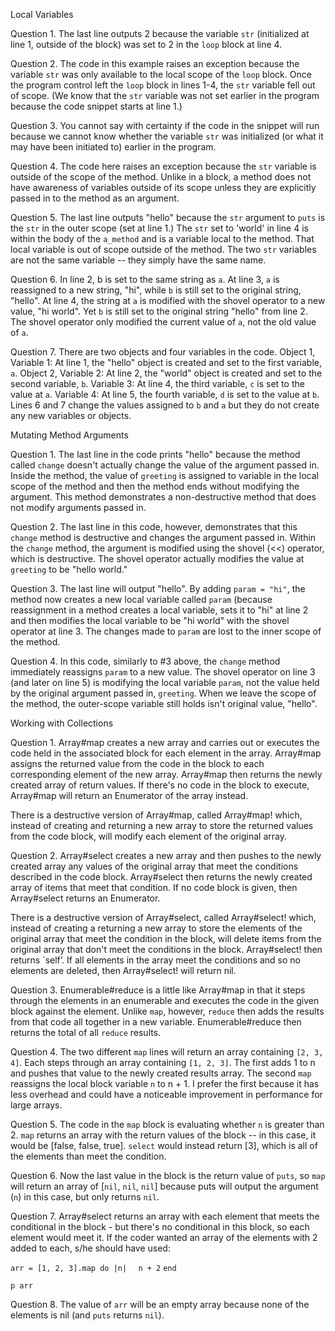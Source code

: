 Local Variables

Question 1. The last line outputs 2 because the variable `str` (initialized at line 1, outside of the block) was set to 2 in the `loop` block at line 4.

Question 2. The code in this example raises an exception because the variable `str` was only available to the local scope of the `loop` block. Once the program control left the `loop` block in lines 1-4, the `str` variable fell out of scope. (We know that the `str` variable was not set earlier in the program because the code snippet starts at line 1.)

Question 3. You cannot say with certainty if the code in the snippet will run because we cannot know whether the variable `str` was initialized (or what it may have been initiated to) earlier in the program.

Question 4. The code here raises an exception because the `str` variable is outside of the scope of the method. Unlike in a block, a method does not have awareness of variables outside of its scope unless they are explicitly passed in to the method as an argument.

Question 5. The last line outputs "hello" because the `str` argument to `puts` is the `str` in the outer scope (set at line 1.) The `str` set to 'world' in line 4 is within the body of the `a_method` and is a variable local to the method. That local variable is out of scope outside of the method. The two `str` variables are not the same variable -- they simply have the same name.

Question 6. In line 2, b is set to the same string as `a`. At line 3, `a` is reassigned to a new string, "hi", while  `b` is still set to the original string, "hello". At line 4, the string at `a` is modified with the shovel operator to a new value, "hi world". Yet `b` is still set to the original string "hello" from line 2. The shovel operator only modified the current value of `a`, not the old value of `a`.

Question 7. There are two objects and four variables in the code. 
Object 1, Variable 1: At line 1, the "hello" object is created and set to the first variable, `a`.
Object 2, Variable 2: At line 2, the "world" object is created and set to the second variable, `b`.
Variable 3: At line 4, the third variable, `c` is set to the value at `a`.
Variable 4: At line 5, the fourth variable, `d` is set to the value at `b`.
Lines 6 and 7 change the values assigned to `b` and `a` but they do not create any new variables or objects.

Mutating Method Arguments

Question 1. The last line in the code prints "hello" because the method called `change` doesn't actually change the value of the argument passed in. Inside the method, the value of `greeting` is assigned to variable in the local scope of the method and then the method ends without modifying the argument. This method demonstrates a non-destructive method that does not modify arguments passed in.

Question 2. The last line in this code, however, demonstrates that this `change` method is destructive and changes the argument passed in. Within the `change` method, the argument is modified using the shovel (<<) operator, which is destructive. The shovel operator actually modifies the value at `greeting` to be "hello world."

Question 3. The last line will output "hello". By adding `param = "hi"`, the method now creates a new local variable called `param` (because reassignment in a method creates a local variable, sets it to "hi" at line 2 and then modifies the local variable to be "hi world" with the shovel operator at line 3. The changes made to `param` are lost to the inner scope of the method.

Question 4. In this code, similarly to #3 above, the `change` method immediately reassigns `param` to a new value. The shovel operator on line 3 (and later on line 5) is modifying the local variable `param`, not the value held by the original argument passed in, `greeting`. When we leave the scope of the method, the outer-scope variable still holds isn't original value, "hello".

Working with Collections

Question 1. Array#map creates a new array and carries out or executes the code held in the associated block for each element in the array. Array#map assigns the returned value from the code in the block to each corresponding element of the new array. Array#map then returns the newly created array of return values. If there's no code in the block to execute, Array#map will return an Enumerator of the array instead.

There is a destructive version of Array#map, called Array#map! which, instead of creating and returning a new array to store the returned values from the code block, will modify each element of the original array.

Question 2. Array#select creates a new array and then pushes to the newly created array any values of the original array that meet the conditions described in the code block. Array#select then returns the newly created array of items that meet that condition. If no code block is given, then Array#select returns an Enumerator.

There is a destructive version of Array#select, called Array#select! which, instead of creating a returning a new array to store the elements of the original array that meet the condition in the block, will delete items from the original array that don't meet the conditions in the block. Array#select! then returns `self’. If all elements in the array meet the conditions and so no elements are deleted, then Array#select! will return nil. 

Question 3. Enumerable#reduce is a little like Array#map in that it steps through the elements in an enumerable and executes the code in the given block against the element. Unlike `map`, however, `reduce` then adds the results from that code all together in a new variable. Enumerable#reduce then returns the total of all `reduce` results.

Question 4. The two different `map` lines will return an array containing `[2, 3, 4]`. Each steps through an array containing `[1, 2, 3]`. The first adds 1 to n and pushes that value to the newly created results array. The second `map` reassigns the local block variable `n` to n + 1. I prefer the first because it has less overhead and could have a noticeable improvement in performance for large arrays.

Question 5. The code in the `map` block is evaluating whether `n` is greater than 2. `map` returns an array with the return values of the block -- in this case, it would be [false, false, true]. `select` would instead return [3], which is all of the elements than meet the condition.

Question 6. Now the last value in the block is the return value of `puts`, so `map` will return an array of [`nil`, `nil`, `nil`] because puts will output the argument (`n`) in this case, but only returns `nil`.

Question 7. Array#select returns an array with each element that meets the conditional in the block - but there's no conditional in this block, so each element would meet it. If the coder wanted an array of the elements with 2 added to each, s/he should have used:

`arr = [1, 2, 3].map do |n|`
`  n + 2`
`end`

`p arr`

Question 8. The value of `arr` will be an empty array because none of the elements is nil (and `puts` returns `nil`).
